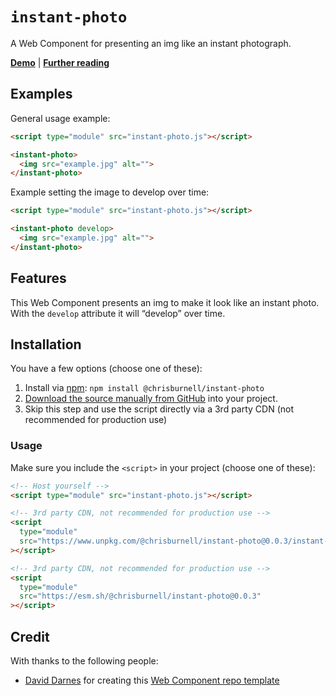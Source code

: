 # `instant-photo`

A Web Component for presenting an img like an instant photograph.

**[Demo](https://chrisburnell.github.io/component-template/demo.html)** | **[Further reading](https://chrisburnell.com/instant-photo/)**

## Examples

General usage example:

```html
<script type="module" src="instant-photo.js"></script>

<instant-photo>
  <img src="example.jpg" alt="">
</instant-photo>
```

Example setting the image to develop over time:

```html
<script type="module" src="instant-photo.js"></script>

<instant-photo develop>
  <img src="example.jpg" alt="">
</instant-photo>
```

## Features

This Web Component presents an img to make it look like an instant photo. With the `develop` attribute it will “develop” over time.

## Installation

You have a few options (choose one of these):

1. Install via [npm](https://www.npmjs.com/package/@chrisburnell/instant-photo): `npm install @chrisburnell/instant-photo`
1. [Download the source manually from GitHub](https://github.com/chrisburnell/instant-photo/releases) into your project.
1. Skip this step and use the script directly via a 3rd party CDN (not recommended for production use)

### Usage

Make sure you include the `<script>` in your project (choose one of these):

```html
<!-- Host yourself -->
<script type="module" src="instant-photo.js"></script>
```

```html
<!-- 3rd party CDN, not recommended for production use -->
<script
  type="module"
  src="https://www.unpkg.com/@chrisburnell/instant-photo@0.0.3/instant-photo.js"
></script>
```

```html
<!-- 3rd party CDN, not recommended for production use -->
<script
  type="module"
  src="https://esm.sh/@chrisburnell/instant-photo@0.0.3"
></script>
```

## Credit

With thanks to the following people:

- [David Darnes](https://darn.es) for creating this [Web Component repo template](https://github.com/daviddarnes/component-template)
